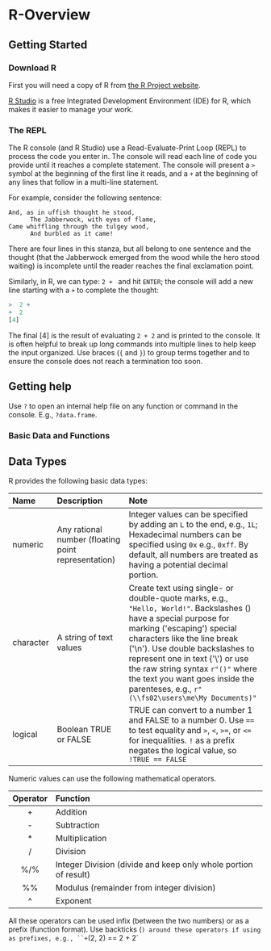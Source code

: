 # R-Overview

## Getting Started

### Download R
First you will need a copy of R from [the R Project website](https://cloud.r-project.org/).

[R Studio](https://www.rstudio.com/products/rstudio/download/) is a free Integrated Development Environment (IDE) for R, which makes it easier to manage your work.

### The REPL

The R console (and R Studio) use a Read-Evaluate-Print Loop (REPL) to process the code you enter in. The console will read each line of code you provide until it reaches a complete statement. The console will present a `>` symbol at the beginning of the first line it reads, and a `+` at the beginning of any lines that follow in a multi-line statement.

For example, consider the following sentence:

```poetry
And, as in uffish thought he stood,
      The Jabberwock, with eyes of flame,
Came whiffling through the tulgey wood,
      And burbled as it came!
```

There are four lines in this stanza, but all belong to one sentence and the thought (that the Jabberwock emerged from the wood while the hero stood waiting) is incomplete until the reader reaches the final exclamation point.

Similarly, in R, we can type: `2 + ` and hit `ENTER`; the console will add a new line starting with a `+` to complete the thought:

```R
>  2 +
+  2
[4]
```

The final [4] is the result of evaluating `2 + 2` and is printed to the console. It is often helpful to break up long commands into multiple lines to help keep the input organized. Use braces (`{` and `}`) to group terms together and to ensure the console does not reach a termination too soon.

## Getting help

Use `?` to open an internal help file on any function or command in the console. E.g., `?data.frame`.

### Basic Data and Functions

## Data Types

R provides the following basic data types:

Name           | Description                                                 | Note
:------------  | :-------------------------------------------------------    | :---------
numeric        | Any rational number (floating point representation)         | Integer values can be specified by adding an `L` to the end, e.g., `1L`; Hexadecimal numbers can be specified using `0x` e.g., `0xff`. By default, all numbers are treated as having a potential decimal portion.
character      | A string of text values                                     | Create text using single- or double-quote marks, e.g., `"Hello, World!"`. Backslashes (\) have a special purpose for marking ('escaping') special characters like the line break ('\n'). Use double backslashes to represent one in text {'\\') or use the raw string syntax `r"()"` where the text you want goes inside the parenteses, e.g., `r"(\\fs02\users\me\My Documents)"`
logical        | Boolean TRUE or FALSE                                       | TRUE can convert to a number 1 and FALSE to a number 0. Use `==` to test equality and `>`, `<`, `>=`, or `<=` for inequalities. `!` as a prefix negates the logical value, so `!TRUE == FALSE`

Numeric values can use the following mathematical operators. 

Operator | Function
:------: | :-------
+        | Addition
-        | Subtraction
*        | Multiplication
/        | Division
%/%      | Integer Division (divide and keep only whole portion of result)
%%       | Modulus (remainder from integer division)
^        | Exponent

All these operators can be used infix (between the two numbers) or as a prefix (function format). Use backticks (`) around these operators if using as prefixes, e.g., ``+`(2, 2) == 2 + 2`

